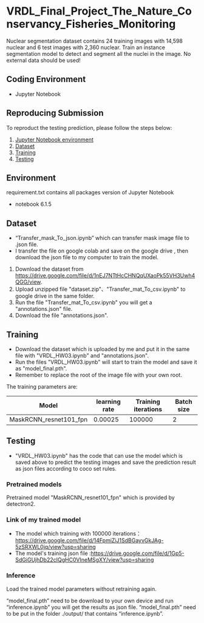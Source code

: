 # VRDL_Final_Project_The_Nature_Conservancy_Fisheries_Monitoring
Nuclear segmentation dataset contains 24 training images with 14,598 nuclear and 6 test images with 2,360 nuclear.
Train an instance segmentation model to detect and segment all the nuclei in the image.
No external data should be used!

## Coding Environment
- Jupyter Notebook

## Reproducing Submission
To reproduct the testing prediction, please follow the steps below:
1. [Jupyter Notebook environment](#environment)
2. [Dataset](#dataset)
3. [Training](#training)
4. [Testing](#testing)

## Environment
requirement.txt contains all packages version of Jupyter Notebook
- notebook 6.1.5  

## Dataset
- “Transfer_mask_To_json.ipynb” which can transfer mask image file to .json file. 
- I transfer the file on google colab and save on the google drive , then download the json file to my computer to train the model.
1. Download the dataset from https://drive.google.com/file/d/1nEJ7NTtHcCHNQqUXaoPk55VH3Uwh4QGG/view.
2. Upload unzipped file "dataset.zip"、"Transfer_mat_To_csv.ipynb" to google drive in the same folder.
3. Run the file "Transfer_mat_To_csv.ipynb" you will get a "annotations.json" file.
4. Download the file "annotations.json".



## Training
- Download the dataset which is uploaded by me and put it in the same file with "VRDL_HW03.ipynb" and "annotations.json".
- Run the files "VRDL_HW03.ipynb" will start to train the model and save it as "model_final.pth".
- Remember to replace the root of the image file with your own root.

The training parameters are:

Model | learning rate | Training iterations | Batch size
------------------------ | ------------------------- | ------------------------- | -------------------------
MaskRCNN_resnet101_fpn | 0.00025 | 100000 | 2

## Testing
- "VRDL_HW03.ipynb" has the code that can use the model which is saved above to predict the testing images and save the prediction result as json files according to coco set rules.

### Pretrained models
Pretrained model "MaskRCNN_resnet101_fpn" which is provided by detectron2.

### Link of my trained model
- The model which training with 100000 iterations：https://drive.google.com/file/d/14FpmiZiJ1SdBGayvGkJAg-5zSRXWL0jq/view?usp=sharing
- The model's training json file :https://drive.google.com/file/d/1Gp5-SdGiGUjhDb22cIQgHC0VIneMSgXY/view?usp=sharing

### Inference

Load the trained model parameters without retraining again.

“model_final.pth” need to be download to your own device and run “inference.ipynb” you will get the results as json file.
“model_final.pth” need to be put in the folder ./output/ that contains “inference.ipynb”.
